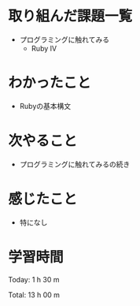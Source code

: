 # 取り組んだ課題一覧
- プログラミングに触れてみる
  - Ruby IV

# わかったこと
- Rubyの基本構文

# 次やること
- プログラミングに触れてみるの続き
  
# 感じたこと
- 特になし
  
# 学習時間
Today: 1 h 30 m

Total: 13 h 00 m

